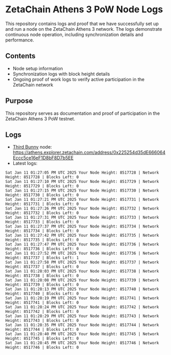 # ZetaChain Athens 3 PoW Node Logs
This repository contains logs and proof that we have successfully set up and run a node on the ZetaChain Athens 3 network. The logs demonstrate continuous node operation, including synchronization details and performance.

## Contents
- Node setup information
- Synchronization logs with block height details
- Ongoing proof of work logs to verify active participation in the ZetaChain network

## Purpose
This repository serves as documentation and proof of participation in the ZetaChain Athens 3 PoW testnet.

## Logs

- [Third Bunny](https://thirdbunny.xyz/) node: https://athens.explorer.zetachain.com/address/0x225254d35dE666064Eccc5ce16eF1D8bF8D7b5EE
- Latest logs:
```
Sat Jan 11 01:27:05 PM UTC 2025 Your Node Height: 8517728 | Network Height: 8517728 | Blocks Left: 0
Sat Jan 11 01:27:10 PM UTC 2025 Your Node Height: 8517729 | Network Height: 8517729 | Blocks Left: 0
Sat Jan 11 01:27:15 PM UTC 2025 Your Node Height: 8517730 | Network Height: 8517730 | Blocks Left: 0
Sat Jan 11 01:27:21 PM UTC 2025 Your Node Height: 8517731 | Network Height: 8517731 | Blocks Left: 0
Sat Jan 11 01:27:26 PM UTC 2025 Your Node Height: 8517732 | Network Height: 8517732 | Blocks Left: 0
Sat Jan 11 01:27:31 PM UTC 2025 Your Node Height: 8517733 | Network Height: 8517733 | Blocks Left: 0
Sat Jan 11 01:27:37 PM UTC 2025 Your Node Height: 8517734 | Network Height: 8517734 | Blocks Left: 0
Sat Jan 11 01:27:42 PM UTC 2025 Your Node Height: 8517735 | Network Height: 8517735 | Blocks Left: 0
Sat Jan 11 01:27:47 PM UTC 2025 Your Node Height: 8517736 | Network Height: 8517736 | Blocks Left: 0
Sat Jan 11 01:27:52 PM UTC 2025 Your Node Height: 8517736 | Network Height: 8517737 | Blocks Left: 1
Sat Jan 11 01:27:58 PM UTC 2025 Your Node Height: 8517737 | Network Height: 8517737 | Blocks Left: 0
Sat Jan 11 01:28:03 PM UTC 2025 Your Node Height: 8517738 | Network Height: 8517738 | Blocks Left: 0
Sat Jan 11 01:28:08 PM UTC 2025 Your Node Height: 8517739 | Network Height: 8517739 | Blocks Left: 0
Sat Jan 11 01:28:13 PM UTC 2025 Your Node Height: 8517740 | Network Height: 8517740 | Blocks Left: 0
Sat Jan 11 01:28:19 PM UTC 2025 Your Node Height: 8517741 | Network Height: 8517741 | Blocks Left: 0
Sat Jan 11 01:28:24 PM UTC 2025 Your Node Height: 8517742 | Network Height: 8517742 | Blocks Left: 0
Sat Jan 11 01:28:29 PM UTC 2025 Your Node Height: 8517743 | Network Height: 8517743 | Blocks Left: 0
Sat Jan 11 01:28:35 PM UTC 2025 Your Node Height: 8517744 | Network Height: 8517744 | Blocks Left: 0
Sat Jan 11 01:28:40 PM UTC 2025 Your Node Height: 8517745 | Network Height: 8517745 | Blocks Left: 0
Sat Jan 11 01:28:45 PM UTC 2025 Your Node Height: 8517746 | Network Height: 8517746 | Blocks Left: 0
```
